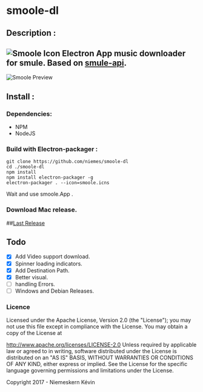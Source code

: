 # smoole-dl

## Description :

![Smoole Icon](https://github.com/niemes/smoole-dl/blob/master/assets/img/smoole.png)
Electron App music downloader for smule.
Based on [smule-api](https://github.com/CodeDotJS/smule-api).
---
![Smoole Preview](https://github.com/niemes/smoole-dl/blob/master/assets/img/smoole-app.png)

## Install :

### Dependencies:

- NPM
- NodeJS

### Build with Electron-packager :

```
git clone https://github.com/niemes/smoole-dl
cd ./smoole-dl
npm install
npm install electron-packager -g
electron-packager . --icon=smoole.icns
```
Wait and use smoole.App .

### Download Mac release.
##[Last Release](https://github.com/niemes/smoole-dl/releases/latest)

## Todo

- [X] Add Video support download.
- [X] Spinner loading indicators.
- [X] Add Destination Path.
- [X] Better visual.
- [ ] handling Errors.
- [ ] Windows and Debian Releases.

### Licence

Licensed under the Apache License, Version 2.0 (the "License"); you may not use this file except in compliance with the License. You may obtain a copy of the License at

http://www.apache.org/licenses/LICENSE-2.0
Unless required by applicable law or agreed to in writing, software distributed under the License is distributed on an "AS IS" BASIS, WITHOUT WARRANTIES OR CONDITIONS OF ANY KIND, either express or implied. See the License for the specific language governing permissions and limitations under the License.

Copyright 2017 - Niemeskern Kévin
